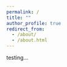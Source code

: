 ```yaml
---
permalink: /
title: ""
author_profile: true
redirect_from: 
  - /about/
  - /about.html
---
```


testing...

